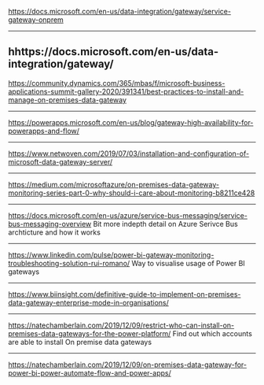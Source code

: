 https://docs.microsoft.com/en-us/data-integration/gateway/service-gateway-onprem

---

hhttps://docs.microsoft.com/en-us/data-integration/gateway/
---

https://community.dynamics.com/365/mbas/f/microsoft-business-applications-summit-gallery-2020/391341/best-practices-to-install-and-manage-on-premises-data-gateway

---

https://powerapps.microsoft.com/en-us/blog/gateway-high-availability-for-powerapps-and-flow/

---

https://www.netwoven.com/2019/07/03/installation-and-configuration-of-microsoft-data-gateway-server/

---

https://medium.com/microsoftazure/on-premises-data-gateway-monitoring-series-part-0-why-should-i-care-about-monitoring-b8211ce428

---

https://docs.microsoft.com/en-us/azure/service-bus-messaging/service-bus-messaging-overview
Bit more indepth detail on Azure Serivce Bus archticture and how it works

---
https://www.linkedin.com/pulse/power-bi-gateway-monitoring-troubleshooting-solution-rui-romano/
Way to visualise usage of Power BI gateways

---
https://www.biinsight.com/definitive-guide-to-implement-on-premises-data-gateway-enterprise-mode-in-organisations/

---
https://natechamberlain.com/2019/12/09/restrict-who-can-install-on-premises-data-gateways-for-the-power-platform/
Find out which accounts are able to install On premise data gateways

---
https://natechamberlain.com/2019/12/09/on-premises-data-gateway-for-power-bi-power-automate-flow-and-power-apps/



